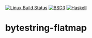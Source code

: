 [![Linux Build Status](https://img.shields.io/travis/sopvop/bytestring-flatmap/master.svg?label=Linux%20build)](https://travis-ci.org/sopvop/bytestring-flatmap)
[![BSD3](https://img.shields.io/badge/License-BSD-blue.svg)](https://en.wikipedia.org/wiki/BSD_License)
[![Haskell](https://img.shields.io/badge/Language-Haskell-yellowgreen.svg)](https://www.haskell.org)

# bytestring-flatmap
